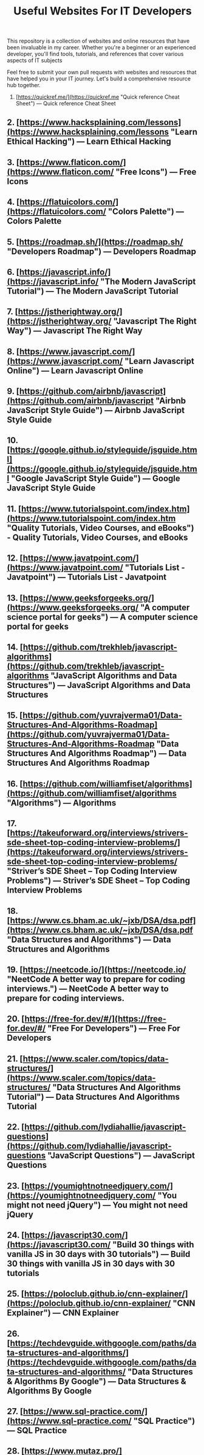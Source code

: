 <h1 align="center">
<br>
  <br>
    <br>
    Useful Websites For IT Developers
  <br><br>
</h1>

This repository is a collection of websites and online resources that have been invaluable in my career. Whether you're a beginner or an experienced developer, you'll find tools, tutorials, and references that cover various aspects of IT subjects

Feel free to submit your own pull requests with websites and resources that have helped you in your IT journey. Let's build a comprehensive resource hub together.


 1. [https://quickref.me/](https://quickref.me "Quick reference Cheat Sheet") — Quick reference Cheat Sheet

## 2. [https://www.hacksplaining.com/lessons](https://www.hacksplaining.com/lessons "Learn Ethical Hacking") — Learn Ethical Hacking

## 3. [https://www.flaticon.com/](https://www.flaticon.com/ "Free Icons") — Free Icons

## 4. [https://flatuicolors.com/](https://flatuicolors.com/ "Colors Palette") — Colors Palette

## 5. [https://roadmap.sh/](https://roadmap.sh/ "Developers Roadmap") — Developers Roadmap

## 6. [https://javascript.info/](https://javascript.info/ "The Modern JavaScript Tutorial") — The Modern JavaScript Tutorial

## 7. [https://jstherightway.org/](https://jstherightway.org/ "Javascript The Right Way") — Javascript The Right Way

## 8. [https://www.javascript.com/](https://www.javascript.com/ "Learn Javascript Online") — Learn Javascript Online

## 9. [https://github.com/airbnb/javascript](https://github.com/airbnb/javascript "Airbnb JavaScript Style Guide") — Airbnb JavaScript Style Guide

## 10. [https://google.github.io/styleguide/jsguide.html](https://google.github.io/styleguide/jsguide.html "Google JavaScript Style Guide") — Google JavaScript Style Guide

## 11. [https://www.tutorialspoint.com/index.htm](https://www.tutorialspoint.com/index.htm "Quality Tutorials, Video Courses, and eBooks") - Quality Tutorials, Video Courses, and eBooks

## 12. [https://www.javatpoint.com/](https://www.javatpoint.com/ "Tutorials List - Javatpoint") — Tutorials List - Javatpoint

## 13. [https://www.geeksforgeeks.org/](https://www.geeksforgeeks.org/ "A computer science portal for geeks") — A computer science portal for geeks

## 14. [https://github.com/trekhleb/javascript-algorithms](https://github.com/trekhleb/javascript-algorithms "JavaScript Algorithms and Data Structures") — JavaScript Algorithms and Data Structures

## 15. [https://github.com/yuvrajverma01/Data-Structures-And-Algorithms-Roadmap](https://github.com/yuvrajverma01/Data-Structures-And-Algorithms-Roadmap "Data Structures And Algorithms Roadmap") — Data Structures And Algorithms Roadmap

 ## 16. [https://github.com/williamfiset/algorithms](https://github.com/williamfiset/algorithms "Algorithms") — Algorithms

## 17. [https://takeuforward.org/interviews/strivers-sde-sheet-top-coding-interview-problems/](https://takeuforward.org/interviews/strivers-sde-sheet-top-coding-interview-problems/ "Striver’s SDE Sheet – Top Coding Interview Problems") — Striver’s SDE Sheet – Top Coding Interview Problems

## 18. [https://www.cs.bham.ac.uk/~jxb/DSA/dsa.pdf](https://www.cs.bham.ac.uk/~jxb/DSA/dsa.pdf "Data Structures and Algorithms") — Data Structures and Algorithms

## 19. [https://neetcode.io/](https://neetcode.io/ "NeetCode A better way to prepare for coding interviews.") — NeetCode A better way to prepare for coding interviews.

## 20. [https://free-for.dev/#/](https://free-for.dev/#/ "Free For Developers") — Free For Developers

## 21. [https://www.scaler.com/topics/data-structures/](https://www.scaler.com/topics/data-structures/ "Data Structures And Algorithms Tutorial") — Data Structures And Algorithms Tutorial

## 22. [https://github.com/lydiahallie/javascript-questions](https://github.com/lydiahallie/javascript-questions "JavaScript Questions") — JavaScript Questions

## 23. [https://youmightnotneedjquery.com/](https://youmightnotneedjquery.com/ "You might not need jQuery") — You might not need jQuery

## 24. [https://javascript30.com/](https://javascript30.com/ "Build 30 things with vanilla JS in 30 days with 30 tutorials") — Build 30 things with vanilla JS in 30 days with 30 tutorials

## 25. [https://poloclub.github.io/cnn-explainer/](https://poloclub.github.io/cnn-explainer/ "CNN Explainer") — CNN Explainer

## 26. [https://techdevguide.withgoogle.com/paths/data-structures-and-algorithms/](https://techdevguide.withgoogle.com/paths/data-structures-and-algorithms/ "Data Structures & Algorithms By Google") — Data Structures & Algorithms By Google

## 27. [https://www.sql-practice.com/](https://www.sql-practice.com/ "SQL Practice") — SQL Practice

## 28. [https://www.mutaz.pro/](https://www.mutaz.pro/ "Free Software For Windows") — Free Software For Windows

## 29. [https://leetcode.com/](https://leetcode.com/ "LeetCode - Online Programming Learning Platform") — LeetCode - Online Programming Learning Platform

## 30. [https://codeforces.com/](https://codeforces.com/ "Online Programming Contests") — Online Programming Contests
